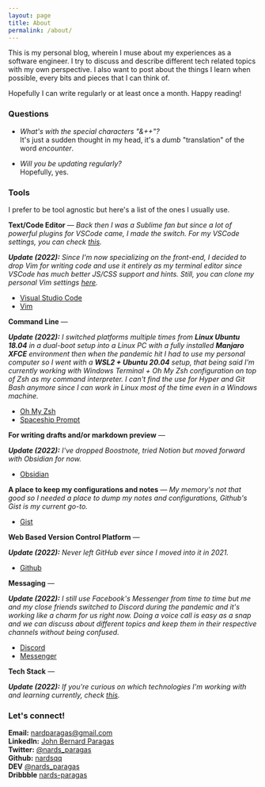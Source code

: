 ```yaml
---
layout: page
title: About
permalink: /about/
---
```


This is my personal blog, wherein I muse about my experiences as a software engineer. I try to discuss and describe different tech related topics with my own perspective. I also want to post about the things I learn when possible, every bits and pieces that I can think of.

Hopefully I can write regularly or at least once a month. Happy reading!

### Questions

* _What's with the special characters "&++"?_  
  It's just a sudden thought in my head, it's a _dumb_ "translation" of the word _encounter_.

* _Will you be updating regularly?_  
  Hopefully, yes.

### Tools

I prefer to be tool agnostic but here's a list of the ones I usually use.

**Text/Code Editor** —
_Back then I was a Sublime fan but since a lot of powerful plugins for VSCode came, I made the switch. For my VSCode settings, you can check [this](https://gist.github.com/nardsqq/e4b0a0b131952c6ccabe3c8926cacb35)._

_**Update (2022):** Since I'm now specializing on the front-end, I decided to drop Vim for writing code and use it entirely as my terminal editor since VSCode has much better JS/CSS support and hints. Still, you can clone my personal Vim settings [here](https://github.com/nardsqq/.vim)._

* [Visual Studio Code](https://code.visualstudio.com/)
* [Vim](https://www.vim.org/)

**Command Line** —

_**Update (2022):** I switched platforms multiple times from **Linux Ubuntu 18.04** in a dual-boot setup into a Linux PC with a fully installed **Manjaro XFCE** environment then when the pandemic hit I had to use my personal computer so I went with a **WSL2 + Ubuntu 20.04** setup, that being said I'm currently working with Windows Terminal + Oh My Zsh configuration on top of Zsh as my command interpreter. I can't find the use for Hyper and Git Bash anymore since I can work in Linux most of the time even in a Windows machine._ 

* [Oh My Zsh](https://ohmyz.sh/)
* [Spaceship Prompt](https://github.com/spaceship-prompt/spaceship-prompt)

**For writing drafts and/or markdown preview** —  

_**Update (2022):** I've dropped Boostnote, tried Notion but moved forward with Obsidian for now._

* [Obsidian](https://obsidian.md/)

**A place to keep my configurations and notes** —
_My memory's not that good so I needed a place to dump my notes and configurations, Github's Gist is my current go-to._

* [Gist](https://gist.github.com)

**Web Based Version Control Platform** —

_**Update (2022):** Never left GitHub ever since I moved into it in 2021._

* [Github](https://github.com)

**Messaging** —

_**Update (2022):** I still use Facebook's Messenger from time to time but me and my close friends switched to Discord during the pandemic and it's working like a charm for us right now. Doing a voice call is easy as a snap and we can discuss about different topics and keep them in their respective channels without being confused._

* [Discord](https://discord.com/)
* [Messenger](https://www.messenger.com/)

**Tech Stack** —

_**Update (2022):** If you're curious on which technologies I'm working with and learning currently, check [this](https://gist.github.com/nardsqq/f0c8947194b4cc0cece993770a5c6275)._

### Let's connect!

**Email:** <a href="mailto:nardparagas@gmail.com">nardparagas@gmail.com</a>  
**LinkedIn:** <a href="https://www.linkedin.com/in/john-bernard-paragas" target="_blank">John Bernard Paragas</a>  
**Twitter:** <a href="https://twitter.com/nards_paragas" target="_blank">@nards_paragas</a>  
**Github:** <a href="https://github.com/nardsqq" target="_blank">nardsqq</a>  
**DEV** <a href="https://dev.to/nards_paragas" target="_blank">@nards_paragas</a>  
**Dribbble** <a href="https://dribbble.com/nards-paragas" target="_blank">nards-paragas</a>
